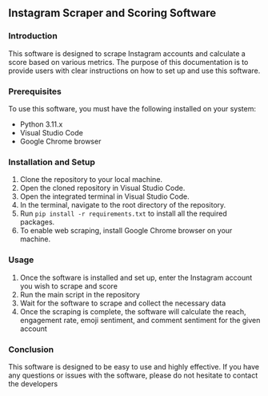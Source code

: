 ## Instagram Scraper and Scoring Software

### Introduction

This software is designed to scrape Instagram accounts and calculate a score based on various metrics. The purpose of this documentation is to provide users with clear instructions on how to set up and use this software.

### Prerequisites

To use this software, you must have the following installed on your system:
- Python 3.11.x
- Visual Studio Code
- Google Chrome browser

### Installation and Setup
1. Clone the repository to your local machine.
2. Open the cloned repository in Visual Studio Code.
3. Open the integrated terminal in Visual Studio Code.
4. In the terminal, navigate to the root directory of the repository.
5. Run `pip install -r requirements.txt` to install all the required packages.
6. To enable web scraping, install Google Chrome browser on your machine.

### Usage
1. Once the software is installed and set up, enter the Instagram account you wish to scrape and score
2. Run the main script in the repository
3. Wait for the software to scrape and collect the necessary data
4. Once the scraping is complete, the software will calculate the reach, engagement rate, emoji sentiment, and comment sentiment for the given account

### Conclusion
This software is designed to be easy to use and highly effective. If you have any questions or issues with the software, please do not hesitate to contact the developers
